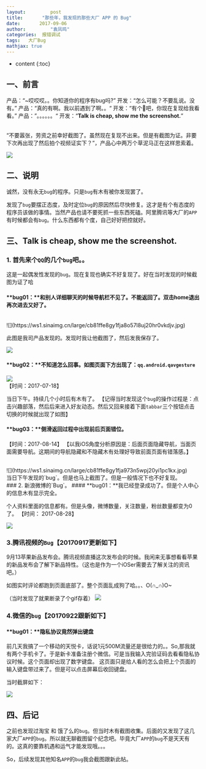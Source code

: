 ```yaml
---
layout:     	post
title:       "那些年，我发现的那些大厂 APP 的 Bug"
date:     	2017-09-06
author:     	"袁凤鸣"
categories:  报错调试
tags:   大厂Bug 
mathjax: true
---
```


* content
{:toc} 


## 一、前言

产品：“~哎哎哎。。你知道你的程序有bug吗?”
开发：“怎么可能？不要乱说。没有。”
产品：“真的有啊。我以前遇到了啊。。“
开发：“有个🐔吧，你现在复现给我看看。”
产品：”。。。。。。“
开发：“**Talk is cheap, show me the screenshot.**”

<br/>
“不要嚣张，劳资之前幸好截图了。虽然现在复现不出来。但是有截图为证。非要下次再出现了然后拍个视频证实下？”，产品心中两万个草泥马正在这样思索着。

![](https://ws1.sinaimg.cn/large/cb81ffe8gy1fja8bg1153g20cm04w1kx.gif)






## 二、说明

诚然，没有永无`bug`的程序。只是`bug`有木有被你发现罢了。

发现了`bug`要摆正态度，及时定位`bug`的原因然后尽快修复。这才是有个有态度的程序员该做的事情。当然产品也请不要死抓一些东西死磕。阿里腾讯等大厂的`APP`有时候都会有`bug`。什么东西都有个度，自己好好把控就好。

## 三、Talk is cheap, show me the screenshot.

### 1. 首先来个`QQ`的几个`bug`吧。。


这是一起偶发性发现的`bug`。现在复现也确实不好复现了。好在当时发现的时候截图为证了哈
    <br/>
#### **bug01：**和别人详细聊天的时候导航栏不见了。不能返回了。双击home退出再次进去又好了。
<br/>
![](https://ws1.sinaimg.cn/large/cb81ffe8gy1fja8o57l8uj20hr0vkdjv.jpg)
<br/>

此图是我司产品发现的。发现时我让他截图了，然后发我保存了。

![](https://ws1.sinaimg.cn/large/cb81ffe8gy1fja8r109qlj20n70jkgmj.jpg)
<br/>
#### **bug02：**不知道怎么回事。如图页面下方出现了：`qq.android.qavgesture`

![](https://ws1.sinaimg.cn/large/cb81ffe8gy1fja8xllfxvj20yi1pcwok.jpg)
<br/>
【时间：2017-07-18】

当日下午。持续几个小时后有木有了。
【记得当时发现这个`bug`的操作过程是：点击兴趣部落，然后后来进入好友动态。然后又回来接着下面`tabbar`三个按钮点击切换的时候就出现了如图】
<br/>
#### **bug03：**侧滑返回过程中出现前后页面错位。

【时间：2017-08-14】
【以我iOS角度分析原因是：后面页面隐藏导航，当面页面需要导航。这期间的导航隐藏和不隐藏木有处理好导致前面页面有错落感。】

<br/>
![](https://ws1.sinaimg.cn/large/cb81ffe8gy1fja973n5wpj20yi1pc1kx.jpg)

<br/>
当日下午发现的`bug`。但是也马上截图了。但是一般情况下也不好复现。

<br/>
### 2. 新浪微博的`Bug`。
#### **bug01：**我已经登录成功了。但是个人中心的信息木有显示完全。

个人资料里面的信息都有。但是头像，微博数量，关注数量，粉丝数量都变为0了。
【时间： 2017-08-28】
<br/>

![](https://ws1.sinaimg.cn/large/cb81ffe8gy1fja9efc7cvj20yi1pcgtj.jpg)


### 3.腾讯视频的`Bug`【20170917更新如下】

9月13苹果新品发布会。腾讯视频直播这次发布会的时候。我闲来无事想看看苹果的新品发布会了解下新品特性。（这也是作为一个iOSer需要去了解关注的资讯吧。）

如图实时评论都跑到页面底部了。整个页面乱成狗了哈。。、O(∩_∩)O~

（当时发现了就果断录了个gif存着）
![](http://ww1.sinaimg.cn/large/cb81ffe8ly1fjmukgl008g213l0ldb2b.gif)

### 4.微信的`bug`【20170922跟新如下】
#### **bug01：**隐私协议竟然弹出键盘
前几天我搞了一个移动的天悦卡，话说1元500M流量还是很给力的。。So,那我就有两个手机卡了。于是新卡准备注册个微信。可是当我输入完验证码去看看隐私协议时候。这个页面却出现了数字键盘。
这页面只是给人看的怎么会把上个页面的输入键盘带过来了。但是可以点击屏幕后收回键盘。

当时截屏如下：

![](https://ws1.sinaimg.cn/large/cb81ffe8gy1fjs4dyl7p8j20hs0vk78p.jpg)

## 四、后记

之前也发现过淘宝 和 饿了么的`bug`。但当时木有截图收集。后面的又发现了这几家大厂`APP`的`bug`。所以就无聊截图留个纪念吧。毕竟大厂`APP`的`bug`不是天天有的。这真的要靠机遇和运气才能发现哦。。。


So，后续发现其他知名`APP`的`bug`我会截图跟新此帖。

